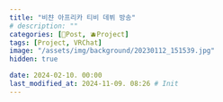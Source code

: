 ```yaml
---
title: "비챤 아프리카 티비 데뷔 방송"
# description: ""
categories: [📀Post, 🫐Project]
tags: [Project, VRChat]
image: "/assets/img/background/20230112_151539.jpg"
hidden: true

date: 2024-02-10. 00:00
last_modified_at: 2024-11-09. 08:26 # Init
---
```

